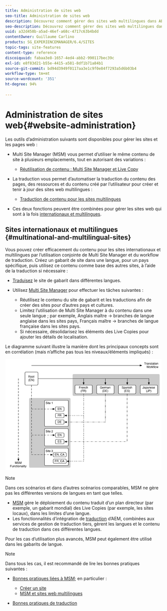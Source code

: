 ```yaml
---
title: Administration de sites web
seo-title: Administration de sites web
description: Découvrez comment gérer des sites web multilingues dans AEM.
seo-description: Découvrez comment gérer des sites web multilingues dans AEM.
uuid: a32d458b-a5ad-46ef-a68c-4717c63b4bdd
contentOwner: Guillaume Carlino
products: SG_EXPERIENCEMANAGER/6.4/SITES
topic-tags: site-features
content-type: reference
discoiquuid: fabaa3e8-1657-4ed4-abb2-990117bec39c
exl-id: e8f83d21-b55e-4415-a581-8df1b71a84b1
source-git-commit: bd94d3949f0117aa3e1c9f0e84f7293a5d6b03b4
workflow-type: tm+mt
source-wordcount: '351'
ht-degree: 94%

---
```


# Administration de sites web{#website-administration}

Les outils d’administration suivants sont disponibles pour gérer les sites et les pages web :

* Multi Site Manager (MSM) vous permet d’utiliser le même contenu de site à plusieurs emplacements, tout en autorisant des variations :

   * [Réutilisation de contenu : Multi Site Manager et Live Copy](/help/sites-administering/msm.md)

* La traduction vous permet d’automatiser la traduction du contenu des pages, des ressources et du contenu créé par l’utilisateur pour créer et tenir à jour des sites web multilingues :

   * [Traduction de contenu pour les sites multilingues](/help/sites-administering/translation.md)

* Ces deux fonctions peuvent être combinées pour gérer les sites web qui sont à la fois [internationaux et multilingues](#multinational-and-multilingual-sites).

## Sites internationaux et multilingues {#multinational-and-multilingual-sites}

Vous pouvez créer efficacement du contenu pour les sites internationaux et multilingues par l’utilisation conjointe de Multi Site Manager et du workflow de traduction. Créez un gabarit de site dans une langue, pour un pays spécifique, puis utilisez ce contenu comme base des autres sites, à l’aide de la traduction si nécessaire :

* [Traduisez](/help/sites-administering/translation.md) le site de gabarit dans différentes langues.

* Utilisez [Multi Site Manager](/help/sites-administering/msm.md) pour effectuer les tâches suivantes :

   * Réutilisez le contenu du site de gabarit et les traductions afin de créer des sites pour d’autres pays et cultures.
   * Limitez l’utilisation de Multi Site Manager à du contenu dans une seule langue ; par exemple, Anglais maître -> branches de langue anglaise dans les sites pays, Français maître -> branches de langue française dans les sites pays.
   * Si nécessaire, désolidarisez les éléments des Live Copies pour ajouter les détails de localisation.

Le diagramme suivant illustre la manière dont les principaux concepts sont en corrélation (mais n’affiche pas tous les niveaux/éléments impliqués) :

![chlimage_1-71](assets/chlimage_1-71.png)

>[!NOTE]
>
>Dans ces scénarios et dans d’autres scénarios comparables, MSM ne gère pas les différentes versions de langues en tant que telles.
>
>* [MSM](/help/sites-administering/msm.md) gère le déploiement du contenu traduit d’un plan directeur (par exemple, un gabarit mondial) des Live Copies (par exemple, les sites locaux), dans les limites d’une langue.
>* Les fonctionnalités d’intégration de [traduction](/help/sites-administering/translation.md) d’AEM, combinées aux services de gestion de traduction tiers, gèrent les langues et le contenu de traduction dans ces différentes langues.
>
>Pour les cas d’utilisation plus avancés, MSM peut également être utilisé dans les gabarits de langue.

>[!NOTE]
>
>Dans tous les cas, il est recommandé de lire les bonnes pratiques suivantes :
>
>* [Bonnes pratiques liées à MSM](/help/sites-administering/msm-best-practices.md); en particulier :
>
>   * [Créer un site](/help/sites-administering/msm-best-practices.md#create-site)
>   * [MSM et sites web multilingues](/help/sites-administering/msm-best-practices.md#msm-and-multilingual-websites)
>* [Bonnes pratiques de traduction](/help/sites-administering/tc-bp.md)

